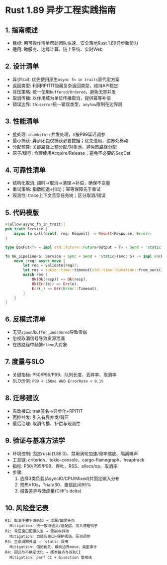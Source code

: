 # Rust 1.89 异步工程实践指南

## 1. 指南概述

- 目标: 用可操作清单帮助团队快速、安全落地Rust 1.89异步新能力
- 适用: 微服务、边缘计算、链上系统、实时Web

## 2. 设计清单

- 异步trait: 优先使用原生`async fn in traits`替代宏方案
- 返回类型: 利用RPITIT隐藏复杂返回类型，维持API稳定
- 背压策略: 统一使用`buffered/Ordered`，避免无界并发
- 取消传播: 以作用域为单位传播取消，提供幂等补偿
- 错误边界: `thiserror`统一错误类型，`anyhow`限制在边界层

## 3. 性能清单

- 批处理: `chunks(n)`+并发处理，n按P99延迟调参
- 最小捕获: 异步闭包仅捕获必要数据；优先借用，边界处移动
- 分配预算: 关键路径上预分配/对象池，避免热路径分配
- 原子/缓存: 合理使用Acquire/Release；避免不必要的SeqCst

## 4. 可靠性清单

- 结构化取消: 超时→取消→清理→补偿，确保不变量
- 重试策略: 指数回退+抖动；幂等保障先于重试
- 观测性: trace上下文贯穿任务树；区分取消/错误

## 5. 代码模版

```rust
#[allow(async_fn_in_trait)]
pub trait Service {
    async fn call(&self, req: Request) -> Result<Response, Error>;
}

type BoxFut<T> = impl std::future::Future<Output = T> + Send + 'static;

fn mk_pipeline<S: Service + Sync + Send + 'static>(svc: S) -> impl Fn(Request) -> BoxFut<Result<Response, Error>> {
    move |req| async move {
        let req = validate(req)?;
        let res = tokio::time::timeout(std::time::Duration::from_secs(2), svc.call(req)).await;
        match res {
            Ok(Ok(resp)) => Ok(resp),
            Ok(Err(e)) => Err(e),
            Err(_) => Err(Error::Timeout),
        }
    }
}
```

## 6. 反模式清单

- 无界`spawn`/`buffer_unordered`导致雪崩
- 忽视取消信号导致资源泄漏
- 在热路径中频繁`clone`大对象

## 7. 度量与SLO

- 关键指标: P50/P95/P99、队列长度、丢弃率、取消率
- SLO示例: `P99 < 150ms AND ErrorRate < 0.1%`

## 8. 迁移建议

- 先改接口: trait签名→异步化+RPITIT
- 再控并发: 引入有界并发/背压
- 最后治理: 取消传播、补偿与观测性

## 9. 验证与基准方法学

- 环境控制: 固定rustc(1.89.0)、禁用涡轮加速/频率缩放、隔离噪声
- 工具链: criterion、tokio-console、cargo-flamegraph、heaptrack
- 指标: P50/P95/P99、吞吐、RSS、allocs/op、取消率
- 步骤:
  1) 选择3类负载(AsyncIO/CPU/Mixed)并固定输入分布
  2) 预热≥10s，Trial≥30，置信区间95%
  3) 报告差异与效应量(Cliff's delta)

## 10. 风险登记表

```text
R1: 取消不被下游感知 → 泄漏/幽灵任务
  Mitigation: 统一取消语义/适配层，加入清理钩子
R2: 背压窗口配置失当 → 雪崩与抖动
  Mitigation: 自适应窗口+保护阈值，压测调参
R3: 生命周期外溢 → 'static 误用
  Mitigation: 借用优先、模块边界move、类型审计
R4: 回归与不确定优化 → 版本锚点与双轨CI
  Mitigation: perf CI + bisection 警戒线
```
